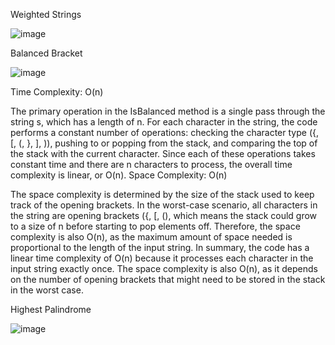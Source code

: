 Weighted Strings

![image](https://github.com/imroatulfaizah/msbu/assets/23720075/2e56ec1a-e799-4095-8989-32c7ce4f3d33)

Balanced Bracket

![image](https://github.com/imroatulfaizah/msbu/assets/23720075/05c0e280-d461-442d-8e6a-5712c5ac3880)

Time Complexity: O(n)

The primary operation in the IsBalanced method is a single pass through the string s, which has a length of n.
For each character in the string, the code performs a constant number of operations: checking the character type ({, [, (, }, ], )), pushing to or popping from the stack, and comparing the top of the stack with the current character.
Since each of these operations takes constant time and there are n characters to process, the overall time complexity is linear, or O(n).
Space Complexity: O(n)

The space complexity is determined by the size of the stack used to keep track of the opening brackets.
In the worst-case scenario, all characters in the string are opening brackets ({, [, (), which means the stack could grow to a size of n before starting to pop elements off.
Therefore, the space complexity is also O(n), as the maximum amount of space needed is proportional to the length of the input string.
In summary, the code has a linear time complexity of O(n) because it processes each character in the input string exactly once. The space complexity is also O(n), as it depends on the number of opening brackets that might need to be stored in the stack in the worst case.

Highest Palindrome

![image](https://github.com/imroatulfaizah/msbu/assets/23720075/f33a5e20-2248-4e14-8262-1613f545f3c6)

